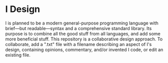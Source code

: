 # I Design
I is planned to be a modern general-purpose programming language with brief—but readable—syntax and a comprehensive standard library. Its purpose is to combine all the good stuff from all languages, and add some more beneficial stuff. This repository is a collaborative design approach. To collaborate, add a ".txt" file with a filename describing an aspect of I's design, containing opinions, commentary, and/or invented I code, or edit an existing file.
